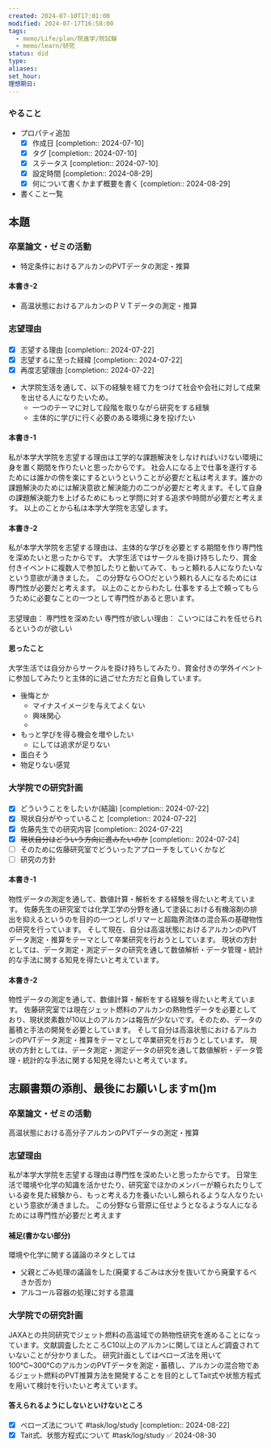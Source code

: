```yaml
---
created: 2024-07-10T17:01:00
modified: 2024-07-17T16:58:00
tags:
  - memo/Life/plan/院進学/院試験
  - memo/learn/研究
status: did
type: 
aliases: 
set_hour: 
理想期日:
---
```

### やること
- プロパティ追加
	- [x] 作成日  [completion:: 2024-07-10]
	- [x] タグ  [completion:: 2024-07-10]
	- [x] ステータス  [completion:: 2024-07-10]
	- [x] 設定時間  [completion:: 2024-08-29]
	- [x] 何について書くかまず概要を書く  [completion:: 2024-08-29]
- 書くこと一覧
## 本題
### 卒業論文・ゼミの活動
- 特定条件におけるアルカンのPVTデータの測定・推算
#### 本書き-2
- 高温状態におけるアルカンのＰＶＴデータの測定・推算
### 志望理由
#### 
- [x] 志望する理由  [completion:: 2024-07-22]
- [x] 志望するに至った経緯  [completion:: 2024-07-22]
- [x] 再度志望理由  [completion:: 2024-07-22]
- 大学院生活を通して、以下の経験を経て力をつけて社会や会社に対して成果を出せる人になりたいため。
	- 一つのテーマに対して段階を取りながら研究をする経験
	- 主体的に学びに行く必要のある環境に身を投げたい
#### 本書き-1
私が本学大学院を志望する理由は工学的な課題解決をしなければいけない環境に身を置く期間を作りたいと思ったからです。
社会人になる上で仕事を遂行するためには誰かの傍を楽にするというということが必要だと私は考えます。誰かの課題解決のためには解決意欲と解決能力の二つが必要だと考えます。そして自身の課題解決能力を上げるためにもっと学問に対する追求や時間が必要だと考えます。
以上のことから私は本学大学院を志望します。
#### 本書き-2
私が本学大学院を志望する理由は、主体的な学びを必要とする期間を作り専門性を深めたいと思ったからです。
大学生活ではサークルを掛け持ちしたり、賞金付きイベントに複数人で参加したりと動いてみて、もっと頼れる人になりたいなという意欲が湧きました。
この分野なら○○だという頼れる人になるためには専門性が必要だと考えます。
以上のことからわたし
仕事をする上で頼ってもらうために必要なことの一つとして専門性があると思います。
#### 
志望理由：
	専門性を深めたい
専門性が欲しい理由：
	こいつにはこれを任せられるというのが欲しい
#### 思ったこと
大学生活では自分からサークルを掛け持ちしてみたり、賞金付きの学外イベントに参加してみたりと主体的に過ごせた方だと自負しています。
- 後悔とか
	- マイナスイメージを与えてよくない
	- 興味関心
	- 
- もっと学びを得る機会を増やしたい
	- にしては追求が足りない
- 面白そう
- 物足りない感覚
### 大学院での研究計画
#### 
- [x] どういうことをしたいか(結論)  [completion:: 2024-07-22]
- [x] 現状自分がやっていること  [completion:: 2024-07-22]
- [x] 佐藤先生での研究内容  [completion:: 2024-07-22]
- [x] ~~現状自分はどういう方向に進みたいのか~~  [completion:: 2024-07-24]
- [ ] そのために佐藤研究室でどういったアプローチをしていくかなど
- [ ] 研究の方針
#### 本書き-1
物性データの測定を通して、数値計算・解析をする経験を得たいと考えています。
佐藤先生の研究室では化学工学の分野を通して塗装における有機溶剤の排出を抑えるというのを目的の一つとしポリマーと超臨界流体の混合系の基礎物性の研究を行っています。
そして現在、自分は高温状態におけるアルカンのPVTデータ測定・推算をテーマとして卒業研究を行おうとしています。 
現状の方針としては、データ測定・測定データの研究を通して数値解析・データ管理・統計的な手法に関する知見を得たいと考えています。
#### 本書き-2
物性データの測定を通して、数値計算・解析をする経験を得たいと考えています。
佐藤研究室では現在ジェット燃料のアルカンの熱物性データを必要としており、現状炭素数が10以上のアルカンは報告が少ないです。そのため、データの蓄積と手法の開発を必要としています。
そして自分は高温状態におけるアルカンのPVTデータ測定・推算をテーマとして卒業研究を行おうとしています。 
現状の方針としては、データ測定・測定データの研究を通して数値解析・データ管理・統計的な手法に関する知見を得たいと考えています。

<div style="page-break-after: always;"></div>


## 志願書類の添削、最後にお願いしますm()m
### 卒業論文・ゼミの活動
高温状態における高分子アルカンのPVTデータの測定・推算
### 志望理由
私が本学大学院を志望する理由は専門性を深めたいと思ったからです。
日常生活で環境や化学の知識を活かせたり、研究室でほかのメンバーが頼られたりしている姿を見た経験から、もっと考える力を養いたいし頼られるような人なりたいという意欲が湧きました。
この分野なら菅原に任せようとなるような人になるためには専門性が必要だと考えます
#### 補足(書かない部分)
環境や化学に関する議論のネタとしては
- 父親とごみ処理の議論をした(廃棄するごみは水分を抜いてから廃棄するべきか否か)
- アルコール容器の処理に対する意識

### 大学院での研究計画
JAXAとの共同研究でジェット燃料の高温域での熱物性研究を進めることになっています。文献調査したところC10以上のアルカンに関してほとんど調査されていないことが分かりました。
研究計画としてはベローズ法を用いて100℃~300℃のアルカンのPVTデータを測定・蓄積し、アルカンの混合物であるジェット燃料のPVT推算方法を開発することを目的としてTait式や状態方程式を用いて検討を行いたいと考えています。
#### 答えられるようにしないといけないところ
- [x] ベローズ法について #task/log/study  [completion:: 2024-08-22]
- [x] Tait式、状態方程式について #task/log/study ✅ 2024-08-30